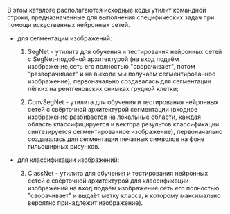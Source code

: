 В этом каталоге располагаются исходные коды утилит командной строки, предназначенные для выполнения специфических задач при помощи искуственных нейронных сетей.

- для сегментации изображений:

	1) SegNet - утилита для обучения и тестирования нейронных сетей с SegNet-подобной архитектурой (на вход подаём изображение,сеть его полностью "сворачивает", потом "разворачивает" и на выходе мы получаем сегментированное изображение), первоначально создавалась для сегментации лёгких на рентгеновских снимках грудной клетки;
		
	2) ConvSegNet - утилита для обучения и тестирования нейронных сетей с свёрточной архитектурой сегментации (входное изображение разбивается на локальные области, каждая область классифицируется и вектора результов классификации синтезируется сегментированное изображение), первоначально создавалась для сегментации печатных символов на фоне гильоширных рисунков.
	
- для классификации изображений:

	3) ClassNet - утилита для обучения и тестирования нейронных сетей с свёрточной архитектурой для классификации изображений на вход подаём изображение,сеть его полностью "сворачивает" и выдаёт метку класса, к которому максимально вероятно принадлежит изображение).
	